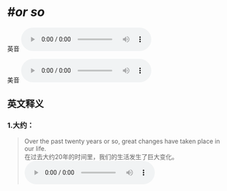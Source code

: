 # ***\#or so*** 
英音
<audio src="./media/or so1.aac" controls="controls"></audio>

美音
<audio src="./media/or so2.aac" controls="controls"></audio>



  

英文释义
---
### 1.**大约：**  

 > Over the past twenty years or so, great changes have taken place in our life.  
 > 在过去大约20年的时间里，我们的生活发生了巨大变化。    
<audio src="./media/so-10.aac" controls="controls"></audio>


